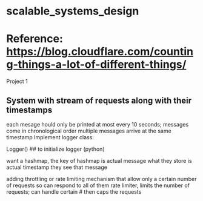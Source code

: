 # scalable_systems_design
# Reference:  https://blog.cloudflare.com/counting-things-a-lot-of-different-things/
Project 1

## System with stream of requests along with their timestamps
   each mesage hould only be printed at most every 10 seconds; messages come in chronological order
   multiple messages arrive at the same timestamp
   Implement logger class:
   
   Logger() ## to initialize logger (python)
   
   want a hashmap, the key of hashmap is actual message
   what they store is actual timestamp they see that message
   
   
   
   adding throttling or rate limiting mechanism that allow only a certain number of requests so can respond to all of them
   rate limiter, limits the number of requests; can handle certain # then caps the requests
